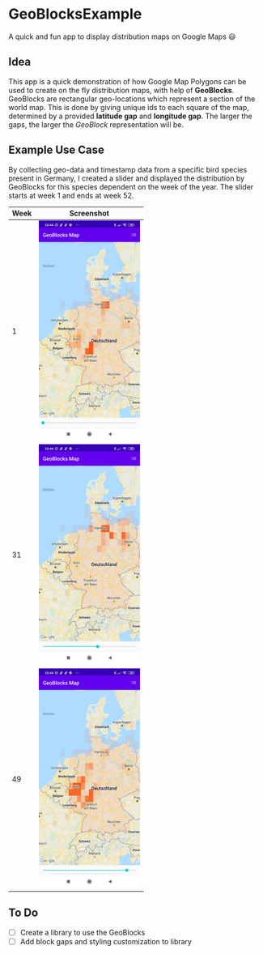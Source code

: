 # GeoBlocksExample
A quick and fun app to display distribution maps on Google Maps :smiley:

Idea
---
This app is a quick demonstration of how Google Map Polygons can be used to create on the fly distribution maps, with help of **GeoBlocks**. GeoBlocks are rectangular geo-locations which represent a section of the world map. This is done by giving unique ids to each square of the map, determined by a provided **latitude gap** and **longitude gap**. The larger the gaps, the larger the *GeoBlock* representation will be.

Example Use Case
---
By collecting geo-data and timestamp data from a specific bird species present in Germany, I created a slider and displayed the distribution by GeoBlocks for this species dependent on the week of the year. The slider starts at week 1 and ends at week 52.

| Week          | Screenshot      |
| ------------- |:-------------:|
| 1      |  <img src="Screenshot_2020-10-31-23-44-37-681_com.ipifanisoft.geoblocksexample.jpg" alt="drawing" width="200"/> |
| 31     |  <img src="Screenshot_2020-10-31-23-44-43-793_com.ipifanisoft.geoblocksexample.jpg" alt="drawing" width="200"/>  | 
| 49     |  <img src="Screenshot_2020-10-31-23-44-49-307_com.ipifanisoft.geoblocksexample.jpg" alt="drawing" width="200"/>  |

To Do
---
- [ ] Create a library to use the GeoBlocks
- [ ] Add block gaps and styling customization to library
